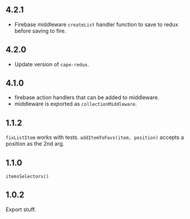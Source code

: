 ## 4.2.1

- Firebase middleware `createList` handler function to save to redux before saving to fire.

## 4.2.0

- Update version of `cape-redux`.

## 4.1.0

- firebase action handlers that can be added to middleware.
- middleware is exported as `collectionMiddleware`.

## 1.1.2

`fixListItem` works with tests. `addItemToFavs(item, position)` accepts a position as the 2nd arg.

## 1.1.0

`itemsSelectors()`

## 1.0.2

Export stuff.

